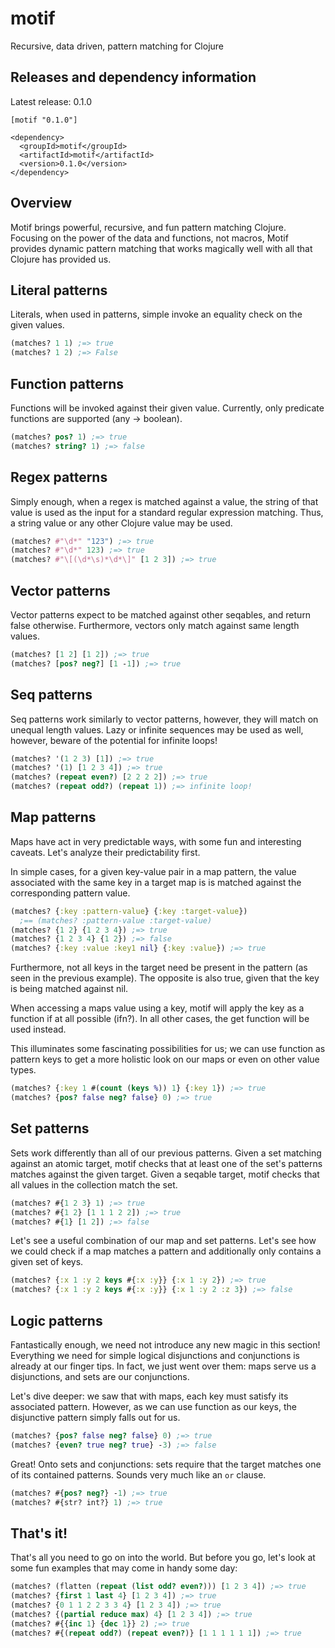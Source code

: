 # motif

Recursive, data driven, pattern matching for Clojure

## Releases and dependency information

Latest release: 0.1.0
```
[motif "0.1.0"]
```
```
<dependency>
  <groupId>motif</groupId>
  <artifactId>motif</artifactId>
  <version>0.1.0</version>
</dependency>
```
## Overview

Motif brings powerful, recursive, and fun pattern matching Clojure. Focusing on the power of the data and functions, not macros, Motif provides dynamic pattern matching that works magically well with all that Clojure has provided us.

## Literal patterns
Literals, when used in patterns, simple invoke an equality check on the given values.

```clojure
(matches? 1 1) ;=> true
(matches? 1 2) ;=> False
```
## Function patterns
Functions will be invoked against their given value. Currently, only predicate functions are supported (any -> boolean).

```clojure
(matches? pos? 1) ;=> true
(matches? string? 1) ;=> false
```

## Regex patterns
Simply enough, when a regex is matched against a value, the string of that value is used as the input for a standard regular expression matching. Thus, a string value or any other Clojure value may be used.

```clojure
(matches? #"\d*" "123") ;=> true
(matches? #"\d*" 123) ;=> true
(matches? #"\[(\d*\s)*\d*\]" [1 2 3]) ;=> true
```

## Vector patterns
Vector patterns expect to be matched against other seqables, and return false otherwise. Furthermore, vectors only match against same length values.

```clojure
(matches? [1 2] [1 2]) ;=> true
(matches? [pos? neg?] [1 -1]) ;=> true
```

## Seq patterns
Seq patterns work similarly to vector patterns, however, they will match on unequal length values. Lazy or infinite sequences may be used as well, however, beware of the potential for infinite loops!

```clojure
(matches? '(1 2 3) [1]) ;=> true
(matches? '(1) [1 2 3 4]) ;=> true
(matches? (repeat even?) [2 2 2 2]) ;=> true
(matches? (repeat odd?) (repeat 1)) ;=> infinite loop!
```
## Map patterns
Maps have act in very predictable ways, with some fun and interesting caveats. Let's analyze their predictability first.

In simple cases, for a given key-value pair in a map pattern, the value associated with the same key in a target map is is matched against the corresponding pattern value.

```clojure
(matches? {:key :pattern-value} {:key :target-value})
  ;== (matches? :pattern-value :target-value)
(matches? {1 2} {1 2 3 4}) ;=> true
(matches? {1 2 3 4} {1 2}) ;=> false
(matches? {:key :value :key1 nil} {:key :value}) ;=> true
```

Furthermore, not all keys in the target need be present in the pattern (as seen in the previous example). The opposite is also true, given that the key is being matched against nil.

When accessing a maps value using a key, motif will apply the key as a function if at all possible (ifn?). In all other cases, the get function will be used instead.

This illuminates some fascinating possibilities for us; we can use function as pattern keys to get a more holistic look on our maps or even on other value types.

```clojure
(matches? {:key 1 #(count (keys %)) 1} {:key 1}) ;=> true
(matches? {pos? false neg? false} 0) ;=> true
```

## Set patterns

Sets work differently than all of our previous patterns. Given a set matching against an atomic target, motif checks that at least one of the set's patterns matches against the given target. Given a seqable target, motif checks that all values in the collection match the set.

```clojure
(matches? #{1 2 3} 1) ;=> true
(matches? #{1 2} [1 1 1 2 2]) ;=> true
(matches? #{1} [1 2]) ;=> false
```

Let's see a useful combination of our map and set patterns. Let's see how we could check if a map matches a pattern and additionally only contains a given set of keys.

```clojure
(matches? {:x 1 :y 2 keys #{:x :y}} {:x 1 :y 2}) ;=> true
(matches? {:x 1 :y 2 keys #{:x :y}} {:x 1 :y 2 :z 3}) ;=> false
```

## Logic patterns

Fantastically enough, we need not introduce any new magic in this section! Everything we need for simple logical disjunctions and conjunctions is already at our finger tips. In fact, we just went over them: maps serve us a disjunctions, and sets are our conjunctions.

Let's dive deeper: we saw that with maps, each key must satisfy its associated pattern. However, as we can use function as our keys, the disjunctive pattern simply falls out for us.

```clojure
(matches? {pos? false neg? false} 0) ;=> true
(matches? {even? true neg? true} -3) ;=> false
```

Great! Onto sets and conjunctions: sets require that the target matches one of its contained patterns. Sounds very much like an `or` clause.

```clojure
(matches? #{pos? neg?} -1) ;=> true
(matches? #{str? int?} 1) ;=> true
```

## That's it!

That's all you need to go on into the world. But before you go, let's look at some fun examples that may come in handy some day:

```clojure
(matches? (flatten (repeat (list odd? even?))) [1 2 3 4]) ;=> true
(matches? {first 1 last 4} [1 2 3 4]) ;=> true
(matches? {0 1 1 2 2 3 3 4} [1 2 3 4]) ;=> true
(matches? {(partial reduce max) 4} [1 2 3 4]) ;=> true
(matches? #{{inc 1} {dec 1}} 2) ;=> true
(matches? #{(repeat odd?) (repeat even?)} [1 1 1 1 1 1]) ;=> true
```

